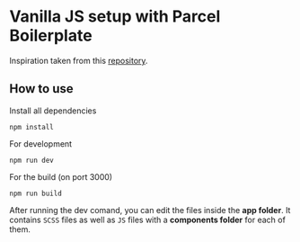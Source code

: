 # Vanilla JS setup with Parcel Boilerplate

Inspiration taken from this [repository](https://github.com/bradtraversy/vanilla-parcel-boilerplate).

## How to use

Install all dependencies

```
npm install
```

For development

```
npm run dev
```

For the build (on port 3000)

```
npm run build
```

After running the dev comand, you can edit the files inside the **app folder**. It contains `SCSS` files as well as `JS` files with a **components folder** for each of them.
